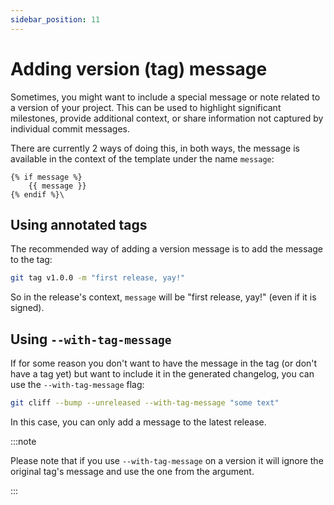 ```yaml
---
sidebar_position: 11
---
```


# Adding version (tag) message

Sometimes, you might want to include a special message or note related to a version of your project.
This can be used to highlight significant milestones, provide additional context, or share information not captured by individual commit messages.

There are currently 2 ways of doing this, in both ways, the message is available in the context of the template under the name `message`:

```
{% if message %}
    {{ message }}
{% endif %}\
```

## Using annotated tags

The recommended way of adding a version message is to add the message to the tag:

```bash
git tag v1.0.0 -m "first release, yay!"
```

So in the release's context, `message` will be "first release, yay!" (even if it is signed).

## Using `--with-tag-message`

If for some reason you don't want to have the message in the tag (or don't have a tag yet) but want to include it in the generated changelog, you can use the `--with-tag-message` flag:

```bash
git cliff --bump --unreleased --with-tag-message "some text"
```

In this case, you can only add a message to the latest release.

:::note

Please note that if you use `--with-tag-message` on a version it will ignore the original tag's message and use the one from the argument.

:::
